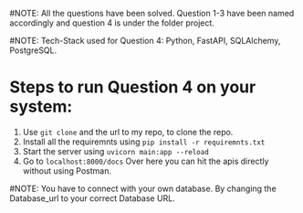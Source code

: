 #NOTE: All the questions have been solved. Question 1-3 have been named accordingly and question 4 is under the folder project.




#NOTE: Tech-Stack used for Question 4: Python, FastAPI, SQLAlchemy, PostgreSQL.
# Steps to run Question 4 on your system:
1. Use ```git clone``` and the url to my repo, to clone the repo.
2. Install all the requiremnts using ```pip install -r requiremnts.txt```
3. Start the server using ```uvicorn main:app --reload```
4. Go to ```localhost:8000/docs``` Over here you can hit the apis directly without using Postman.

#NOTE: You have to connect with your own database. By changing the Database_url to your correct Database URL.


